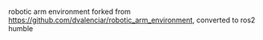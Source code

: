 robotic arm environment forked from https://github.com/dvalenciar/robotic_arm_environment, converted to ros2 humble
